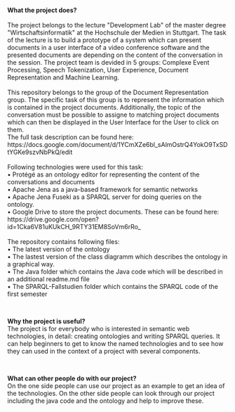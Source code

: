 <p><strong>What the project does?</strong><br /><br />The project belongs to the lecture "Development Lab" of the master degree "Wirtschaftsinformatik" at the Hochschule der Medien in Stuttgart. The task of the lecture is to build a prototype of a system which can present documents in a user interface of a video conference software and the presented documents are depending on the content of the conversation in the session. The project team is devided in 5 groups: Complexe Event Processing, Speech Tokenization, User Experience, Document Representation and Machine Learning.<br /><br />This repository belongs to the group of the Document Representation group. The specific task of this group is to represent the information which is contained in the project documents. Additionally, the topic of the conversation must be possible to assigne to matching project documents which can then be displayed in the User Interface for the User to click on them.<br />The full task description can be found here: https://docs.google.com/document/d/1YCmXZe6bl_sAlmOstrQ4YokO9TxSDtYGKe9szvNbPkQ/edit<br /><br />Following technologies were used for this task:<br />• Protégé as an ontology editor for representing the content of the conversations and documents<br />• Apache Jena as a java-based framework for semantic networks<br />• Apache Jena Fuseki as a SPARQL server for doing queries on the ontology.<br />• Google Drive to store the project documents. These can be found here: https://drive.google.com/open?id=1Cka6V81uKUkCH_9RTY31EM8SoVm6rRo_ <br /><br />The repository contains following files:<br />• The latest version of the ontology<br />• The lastest version of the class diagramm which describes the ontology in a graphical way.<br />• The Java folder which contains the Java code which will be described in an additional readme.md file<br />• The SPARQL-Fallstudien folder which contains the SPARQL code of the first semester</p>
<p>&nbsp;</p>
<p><strong>Why the project is useful?</strong><br />The project is for everybody who is interested in semantic web technologies, in detail: creating ontologies and writing SPARQL queries. It can help beginners to get to know the named technologies and to see how they can used in the context of a project with several components.</p>
<p>&nbsp;</p>
<p><strong>What can other people do with our project?</strong><br />On the one side people can use our project as an example to get an idea of the technologies. On the other side people can look through our project including the java code and the ontology and help to improve these.</p>

